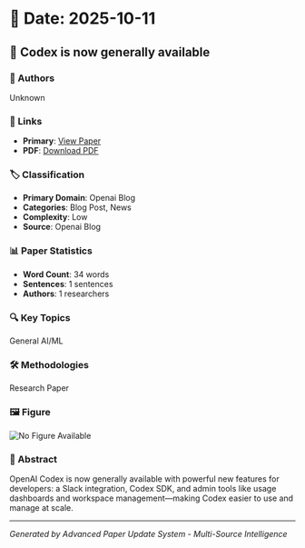 # 📅 Date: 2025-10-11

## 📄 Codex is now generally available

### 👥 Authors
Unknown

### 🔗 Links
- **Primary**: [View Paper](https://openai.com/index/codex-now-generally-available)
- **PDF**: [Download PDF](https://arxiv.org/pdf/.pdf) 



### 🏷️ Classification
- **Primary Domain**: Openai Blog
- **Categories**: Blog Post, News
- **Complexity**: Low
- **Source**: Openai Blog

### 📊 Paper Statistics
- **Word Count**: 34 words
- **Sentences**: 1 sentences
- **Authors**: 1 researchers

### 🔍 Key Topics
General AI/ML

### 🛠️ Methodologies
Research Paper

### 🖼️ Figure
![No Figure Available](https://img.shields.io/badge/Figure-Not_Available-lightgrey?style=for-the-badge)

### 📝 Abstract
OpenAI Codex is now generally available with powerful new features for developers: a Slack integration, Codex SDK, and admin tools like usage dashboards and workspace management—making Codex easier to use and manage at scale.

---
*Generated by Advanced Paper Update System - Multi-Source Intelligence*
